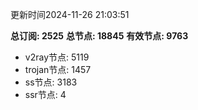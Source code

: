 更新时间2024-11-26 21:03:51

**总订阅: 2525**
**总节点: 18845**
**有效节点: 9763**
- v2ray节点: 5119
- trojan节点: 1457
- ss节点: 3183
- ssr节点: 4
